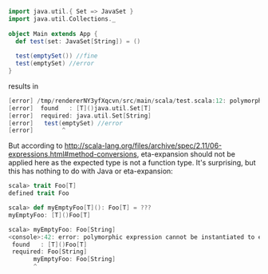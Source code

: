 ```scala
import java.util.{ Set => JavaSet }
import java.util.Collections._
 
object Main extends App {
  def test(set: JavaSet[String]) = ()
 
  test(emptySet()) //fine
  test(emptySet) //error
}
```
results in 
```scala
[error] /tmp/rendererNY3yfXqcvn/src/main/scala/test.scala:12: polymorphic expression cannot be instantiated to expected type;
[error]  found   : [T]()java.util.Set[T]
[error]  required: java.util.Set[String]
[error]   test(emptySet) //error
[error]        ^
```
But according to http://scala-lang.org/files/archive/spec/2.11/06-expressions.html#method-conversions, eta-expansion should not be applied here as the expected type is not a function type.
It's surprising, but this has nothing to do with Java or eta-expansion:
```scala
scala> trait Foo[T]
defined trait Foo

scala> def myEmptyFoo[T](): Foo[T] = ???
myEmptyFoo: [T]()Foo[T]

scala> myEmptyFoo: Foo[String]
<console>:42: error: polymorphic expression cannot be instantiated to expected type;
 found   : [T]()Foo[T]
 required: Foo[String]
       myEmptyFoo: Foo[String]
       ^
```
